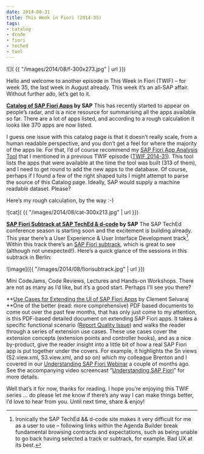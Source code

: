 ```yaml
---
date: 2014-08-31
title: This Week in Fiori (2014-35)
tags:
- catalog
- dcode
- fiori
- teched
- tool
---
```



![]( {{ "/images/2014/08/f-300x273.jpg" | url }})

Hello and welcome to another episode in This Week in Fiori (TWIF) – for week 35, the last week in August already. This week it’s an all-SAP affair. Without further ado, let’s get to it.

**[Catalog of SAP Fiori Apps](http://help.sap.com/fiori_bs2013/helpdata/en/99/e464520e2a725fe10000000a441470/content.htm) by SAP**
This has recently started to appear on people’s radar, and is a nice resource for summarising all the apps available so far. There are a lot of apps listed, and according to a rough calculation it looks like 370 apps are now listed.

I guess one issue with this catalog page is that it doesn’t really scale, from a human readable perspective, and you don’t get a feel for where the majority of the apps lie. For that, I’d of course recommend my [SAP Fiori App Analysis Tool](https://code.bluefinsolutions.com/~dadams/FioriWebinar/AppAnalysis.html) that I mentioned in a previous TWIF episode ([TWIF 2014-31](/blog/posts/2014/08/01/this-week-in-fiori-2014-31/)). This tool lists the apps that were available at the time the tool was built (313 of them), and I need to get round to add the new apps to the database. Of course, perhaps if I found a few of the right shaped tuits I might attempt to parse the source of this Catalog page. Ideally, SAP would supply a machine readable dataset. Please?

Here’s my rough calculation, by the way :-)

![cat]( {{ "/images/2014/08/cat-300x213.jpg" | url }})

**[SAP Fiori Subtrack at SAP TechEd & d-code](http://sessioncatalog.sapevents.com/go/agendabuilder.sessions/?l=85&locale=en_US&selectedFilters=tag_0:0,tag_202:13848&kw=) by SAP**
 The SAP TechEd conference season is starting soon and the excitement is building already. This year there’s a User Experience & User Interface Development track[^n]. Within this track there’s an [SAP Fiori subtrack](http://sessioncatalog.sapevents.com/go/agendabuilder.sessions/?l=85&locale=en_US&selectedFilters=tag_0:0,tag_202:13848&kw=), which is great to see (although not unexpected!). Here’s a quick glance of the sessions in this subtrack in Berlin:

![image]({{ "/images/2014/08/fiorisubtrack.jpg" | url }})

Mini CodeJams, Code Reviews, Lectures and Hands-on Workshops. There are not as many as I’d like, but it’s a good start. Perhaps I’ll see you there?

[^n]:Ironically the SAP TechEd && d-code site makes it very difficult for me as a user to use – following links within the Agenda Builder break fundamental browsing contracts and expectations, such as being unable to go back having selected a track or subtrack, for example. Bad UX at its best.

**[Use Cases for Extending the UI of SAP Fiori Apps](http://scn.sap.com/docs/DOC-52555) by Clement Selvaraj
**One of the better (read: more comprehensive) PDF based documents to come out over the past few months, that has only just come to my attention, is this PDF-based detailed document on extending SAP Fiori apps. It takes a specific functional scenario ([Report Quality Issue](http://help.sap.com/fiori_bs2013/helpdata/en/20/c74c522565d330e10000000a44538d/frameset.htm)) and walks the reader through a series of extension use cases. These use cases cover the extension concepts (extension points and controller hooks), and as a nice by-product, give the reader insight into a little bit of how a real SAP Fiori app is put together under the covers. For example, it highlights the Sn views (S2.view.xml, S3.view.xml, and so on) which my colleague Brenton and I covered in our [Understanding SAP Fiori Webinar](http://www.bluefinsolutions.com/Blogs/DJ-Adams/July-2014/Webinar-more-Understanding-SAP-Fiori/) a couple of months ago. See the accompanying video screencast “[Understanding SAP Fiori](https://www.youtube.com/watch?v=nM0ffI-GxGk)” for more details.

Well that’s it for now, thanks for reading. I hope you’re enjoying this TWIF series … do please let me know if there’s any way I can make things better, I’d love to hear from you. Until next time, share & enjoy!
